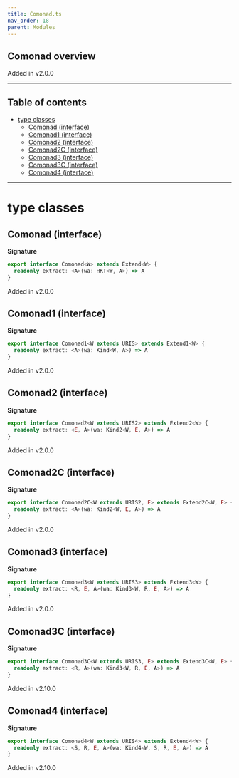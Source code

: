 ```yaml
---
title: Comonad.ts
nav_order: 18
parent: Modules
---
```


## Comonad overview

Added in v2.0.0

---

<h2 class="text-delta">Table of contents</h2>

- [type classes](#type-classes)
  - [Comonad (interface)](#comonad-interface)
  - [Comonad1 (interface)](#comonad1-interface)
  - [Comonad2 (interface)](#comonad2-interface)
  - [Comonad2C (interface)](#comonad2c-interface)
  - [Comonad3 (interface)](#comonad3-interface)
  - [Comonad3C (interface)](#comonad3c-interface)
  - [Comonad4 (interface)](#comonad4-interface)

---

# type classes

## Comonad (interface)

**Signature**

```ts
export interface Comonad<W> extends Extend<W> {
  readonly extract: <A>(wa: HKT<W, A>) => A
}
```

Added in v2.0.0

## Comonad1 (interface)

**Signature**

```ts
export interface Comonad1<W extends URIS> extends Extend1<W> {
  readonly extract: <A>(wa: Kind<W, A>) => A
}
```

Added in v2.0.0

## Comonad2 (interface)

**Signature**

```ts
export interface Comonad2<W extends URIS2> extends Extend2<W> {
  readonly extract: <E, A>(wa: Kind2<W, E, A>) => A
}
```

Added in v2.0.0

## Comonad2C (interface)

**Signature**

```ts
export interface Comonad2C<W extends URIS2, E> extends Extend2C<W, E> {
  readonly extract: <A>(wa: Kind2<W, E, A>) => A
}
```

Added in v2.0.0

## Comonad3 (interface)

**Signature**

```ts
export interface Comonad3<W extends URIS3> extends Extend3<W> {
  readonly extract: <R, E, A>(wa: Kind3<W, R, E, A>) => A
}
```

Added in v2.0.0

## Comonad3C (interface)

**Signature**

```ts
export interface Comonad3C<W extends URIS3, E> extends Extend3C<W, E> {
  readonly extract: <R, A>(wa: Kind3<W, R, E, A>) => A
}
```

Added in v2.10.0

## Comonad4 (interface)

**Signature**

```ts
export interface Comonad4<W extends URIS4> extends Extend4<W> {
  readonly extract: <S, R, E, A>(wa: Kind4<W, S, R, E, A>) => A
}
```

Added in v2.10.0
